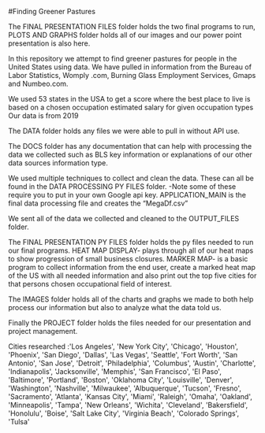 #Finding Greener Pastures


The FINAL PRESENTATION FILES folder holds the two final programs to run, PLOTS AND GRAPHS folder holds all of our images and our power point presentation is also here.

In this repository we attempt to find greener pastures for people in the United States using data. We have pulled in information from the Bureau of Labor Statistics, Womply .com, Burning  Glass Employment Services, Gmaps and Numbeo.com.

We used 53 states in the USA to get a score where the best place to live is based on a chosen occupation
	estimated salary for given occupation types
	Our data is from 2019

The DATA folder holds any files we were able to pull in without API use.

The DOCS folder has any documentation that can help with processing the data we collected such as BLS key information or explanations of our other data sources information type.

 We used multiple techniques to collect and clean the data. These can all be found in the DATA PROCESSING PY FILES folder. -Note some of these require you to put in your own Google api key. APPLICATION_MAIN is the final data processing file and creates the “MegaDf.csv”

We sent all of the data we collected and cleaned to the OUTPUT_FILES folder.

The FINAL PRESENTATION PY FILES folder holds the py files needed to run our final programs.
	HEAT MAP DISPLAY- plays through all of our heat maps to show progression of small business closures.
	MARKER MAP- is a basic program to collect information from the end user, create a marked heat map of the US with all needed information and also print out the top five cities for that persons chosen occupational field of interest.

The IMAGES folder holds all of the charts and graphs we made to both help process our information but also to analyze what the data told us. 

Finally the PROJECT folder holds the files needed for our presentation and project management.


Cities researched    :'Los Angeles', 'New York City', 'Chicago', 'Houston', 'Phoenix', 'San Diego',
 'Dallas', 'Las Vegas', 'Seattle', 'Fort Worth', 'San Antonio', 'San Jose',
 'Detroit', 'Philadelphia', 'Columbus', 'Austin', 'Charlotte', 'Indianapolis',
 'Jacksonville', 'Memphis', 'San Francisco', 'El Paso', 'Baltimore', 'Portland',
 'Boston', 'Oklahoma City', 'Louisville', 'Denver', 'Washington', 'Nashville',
 'Milwaukee', 'Albuquerque', 'Tucson', 'Fresno', 'Sacramento', 'Atlanta',
 'Kansas City', 'Miami', 'Raleigh', 'Omaha', 'Oakland', 'Minneapolis', 'Tampa',
 'New Orleans', 'Wichita', 'Cleveland', 'Bakersfield', 'Honolulu', 'Boise',
 'Salt Lake City', 'Virginia Beach', 'Colorado Springs', 'Tulsa'
